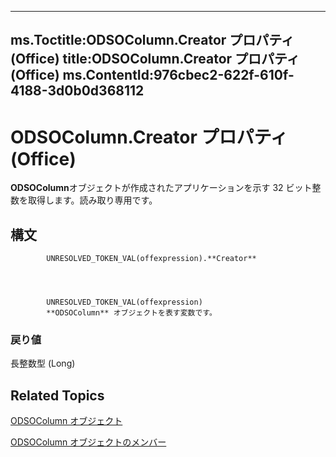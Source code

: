

---
ms.Toctitle:ODSOColumn.Creator プロパティ (Office)
title:ODSOColumn.Creator プロパティ (Office)
ms.ContentId:976cbec2-622f-610f-4188-3d0b0d368112
---
# ODSOColumn.Creator プロパティ (Office)




**ODSOColumn**オブジェクトが作成されたアプリケーションを示す 32 ビット整数を取得します。読み取り専用です。

## 構文

            UNRESOLVED_TOKEN_VAL(offexpression).**Creator**




            UNRESOLVED_TOKEN_VAL(offexpression)
            **ODSOColumn** オブジェクトを表す変数です。

### 戻り値
長整数型 (Long)





## Related Topics

[ODSOColumn オブジェクト](f8fe41bd-c9bd-fb5b-8ca7-27940c9c0996.md)

[ODSOColumn オブジェクトのメンバー](2f780b91-4f87-6db0-cab6-cc3689487eb4.md)




